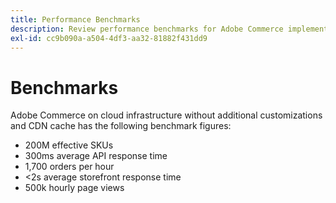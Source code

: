 ```yaml
---
title: Performance Benchmarks
description: Review performance benchmarks for Adobe Commerce implementations hosted on Adobe cloud infrastructure.
exl-id: cc9b090a-a504-4df3-aa32-81882f431dd9
---
```

# Benchmarks

Adobe Commerce on cloud infrastructure without additional customizations and CDN cache has the following benchmark figures:

- 200M effective SKUs
- 300ms average API response time
- 1,700 orders per hour
- <2s average storefront response time
- 500k hourly page views
